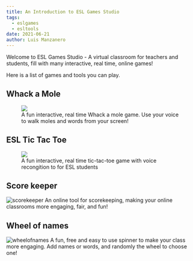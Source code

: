 ```yaml
---
title: An Introduction to ESL Games Studio
tags:
  - eslgames
  - esltools
date: 2021-06-21
author: Luis Manzanero
---
```


Welcome to ESL Games Studio - A virtual classroom for teachers and students, fill with many interactive, real time, online games!

Here is a list of games and tools you can play.

## Whack a Mole

<figure>
  <img src="https://esl-games.vercel.app/whack-a-mole.png" />
  <figcaption> A fun interactive, real time Whack a mole game. Use your voice to walk moles and words from your screen!<figcaption>
</figure>

## ESL Tic Tac Toe

<figure>
  <img src="https://esl-games.vercel.app/tic-tac-toe.png" />
  <figcaption>A fun interactive, real time tic-tac-toe game with voice recongition to for ESL students<figcaption>
</figure>

## Score keeper

![scorekeeper][scorekeeper]
An online tool for scorekeeping, making your online classrooms more engaging, fair, and fun!

## Wheel of names

![wheelofnames][wheelofnames]
A fun, free and easy to use spinner to make your class more engaging. Add names or words, and randomly the wheel to choose one!

[tictactoe]: https://esl-games.vercel.app/tic-tac-toe.png
[whackamole]: https://esl-games.vercel.app/whack-a-mole.png
[scorekeeper]: https://esl-games.vercel.app/score-keeper.png
[wheelofnames]: https://esl-games.vercel.app/wheel-of-names.png
